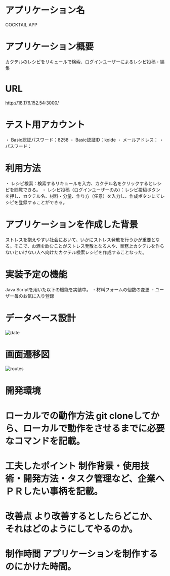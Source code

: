 # アプリケーション名	
  COCKTAIL APP

# アプリケーション概要
  カクテルのレシピをリキュールで検索、ログインユーザーによるレシピ投稿・編集

# URL	
  http://18.176.152.54:3000/

# テスト用アカウント	
  ・ Basic認証パスワード：8258
  ・ Basic認証ID：koide
  ・ メールアドレス：
  ・ パスワード：

# 利用方法
  ・ レシピ検索：検索するリキュールを入力、カクテル名をクリックするとレシピを閲覧できる。
  ・ レシピ投稿（ログインユーザーのみ）：レシピ投稿ボタンを押し、カクテル名、材料・分量、作り方（任意）を入力し、作成ボタンにてレシピを登録することができる。
  
# アプリケーションを作成した背景	
  ストレスを抱えやすい社会において、いかにストレス発散を行うかが重要となる。そこで、お酒を飲むことがストレス発散となる人や、業務上カクテルを作らないといけない人へ向けたカクテル検索レシピを作成することなった。

# 実装予定の機能	
  Java Scriptを用いた以下の機能を実装中。
  ・材料フォームの個数の変更
  ・ユーザー毎のお気に入り登録

# データベース設計	
![date](https://github.com/koichan8258/cocktail_app/assets/159118944/ef59f0ca-143f-4cf8-9dd0-b5be859fcff5)



# 画面遷移図
![routes](https://github.com/koichan8258/cocktail_app/assets/159118944/a30ccf5e-1a57-49fb-a5ea-74195e4f8814)

# 開発環境	

# ローカルでの動作方法	git cloneしてから、ローカルで動作をさせるまでに必要なコマンドを記載。


# 工夫したポイント	制作背景・使用技術・開発方法・タスク管理など、企業へＰＲしたい事柄を記載。

# 改善点	より改善するとしたらどこか、それはどのようにしてやるのか。

# 制作時間	アプリケーションを制作するのにかけた時間。